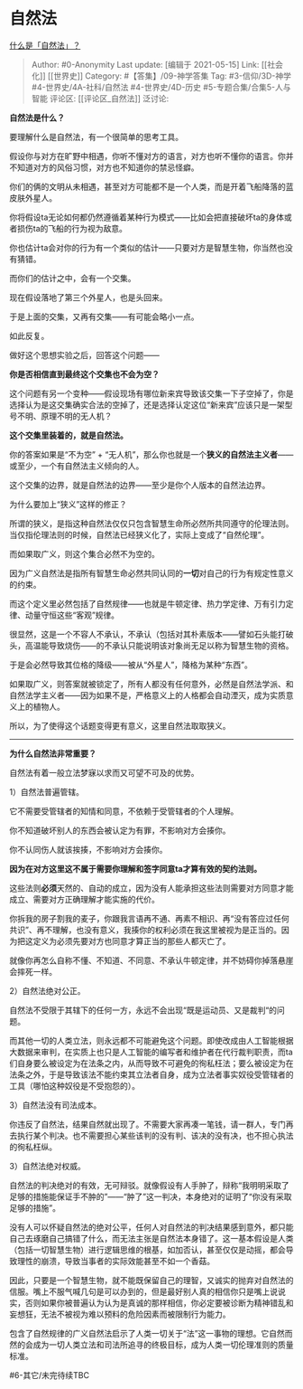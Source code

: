 # 自然法
[什么是「自然法」？](https://www.zhihu.com/question/304501224/answer/1780036431)

> Author: #0-Anonymity
> Last update: [编辑于 2021-05-15]
> Link: [[社会化]] [[世界史]]
> Category: #【答集】/09-神学答集
> Tag: #3-信仰/3D-神学 #4-世界史/4A-社科/自然法 #4-世界史/4D-历史 #5-专题合集/合集5-人与智能
> 评论区: [[评论区_自然法]]
> 泛讨论:

**自然法是什么？**

要理解什么是自然法，有一个很简单的思考工具。

假设你与对方在旷野中相遇，你听不懂对方的语言，对方也听不懂你的语言。你并不知道对方的风俗习惯，对方也不知道你的禁忌怪癖。

你们的俩的文明从未相遇，甚至对方可能都不是一个人类，而是开着飞船降落的蓝皮肤外星人。

你将假设ta无论如何都仍然遵循着某种行为模式——比如会把直接破坏ta的身体或者损伤ta的飞船的行为视为敌意。

你也估计ta会对你的行为有一个类似的估计——只要对方是智慧生物，你当然也没有猜错。

而你们的估计之中，会有一个交集。

现在假设落地了第三个外星人，也是头回来。

于是上面的交集，又再有交集——有可能会略小一点。

如此反复。

做好这个思想实验之后，回答这个问题——

**你是否相信直到最终这个交集也不会为空？**

这个问题有另一个变种——假设现场有哪位新来宾导致该交集一下子空掉了，你是选择认为是这交集确实合法的空掉了，还是选择认定这位“新来宾”应该只是一架型号不明、原理不明的无人机？

**这个交集里装着的，就是自然法。**

你的答案如果是“不为空” + “无人机”，那么你也就是一个**狭义的自然法主义者**——或至少，一个有自然法主义倾向的人。

这个交集的边界，就是自然法的边界——至少是你个人版本的自然法边界。

为什么要加上“狭义”这样的修正？

所谓的狭义，是指这种自然法仅仅只包含智慧生命所必然所共同遵守的伦理法则。当仅指伦理法则的时候，自然法已经狭义化了，实际上变成了“自然伦理”。

而如果取广义，则这个集合必然不为空的。

因为广义自然法是指所有智慧生命必然共同认同的**一切**对自己的行为有规定性意义的约束。

而这个定义里必然包括了自然规律——也就是牛顿定律、热力学定律、万有引力定律、动量守恒这些“客观”规律。

很显然，这是一个不容人不承认，不承认（包括对其朴素版本——譬如石头能打破头，高温能导致烧伤——的不承认只能说明该对象尚无足以称为智慧生物的资格。

于是会必然导致其位格的降级——被从“外星人”，降格为某种“东西”。

如果取广义，则答案就被锁定了，所有人都没有任何意外，必然是自然法学派、和自然法学主义者——因为如果不是，严格意义上的人格都会自动湮灭，成为实质意义上的植物人。

所以，为了使得这个话题变得更有意义，这里自然法取取狭义。

---

**为什么自然法非常重要？**

自然法有着一般立法梦寐以求而又可望不可及的优势。

1）自然法普遍管辖。

它不需要受管辖者的知情和同意，不依赖于受管辖者的个人理解。

你不知道破坏别人的东西会被认定为有罪，不影响对方会揍你。

你不认同伤人就该挨揍，不影响对方会揍你。

**因为在对方这里这不属于需要你理解和签字同意ta才算有效的契约法则。**

这些法则**必须**天然的、自动的成立，因为没有人能承担这些法则需要对方同意才能成立、需要对方正确理解才能实施的代价。

你拆我的房子割我的麦子，你跟我言语再不通、再素不相识、再“没有答应过任何共识”、再不理解，也没有意义，我揍你的权利必须在我这里被视为是正当的。因为把这定义为必须先要对方也同意才算正当的那些人都灭亡了。

就像你再怎么自称不懂、不知道、不同意、不承认牛顿定律，并不妨碍你掉落悬崖会摔死一样。

2）自然法绝对公正。

自然法不受限于其辖下的任何一方，永远不会出现“既是运动员、又是裁判“的问题。

而其他一切的人类立法，则永远都不可能避免这个问题。即使改成由人工智能根据大数据来审判，在实质上也只是人工智能的编写者和维护者在代行裁判职责，而ta们自身要么被设定为在法条之内，从而导致不可避免的徇私枉法；要么被设定为在法条之外，于是导致该法不能约束其立法者自身，成为立法者事实奴役受管辖者的工具（哪怕这种奴役是不受抱怨的）。

3）自然法没有司法成本。

你违反了自然法，结果自然就出现了。不需要大家再凑一笔钱，请一群人，专门再去执行某个判决。也不需要担心某些该判的没有判、该决的没有决，也不担心执法的徇私枉纵。

3）自然法绝对权威。

自然法的判决绝对的有效，无可辩驳。就像假设有人手肿了，辩称“我明明采取了足够的措施能保证手不肿的”——“肿了”这一判决，本身绝对的证明了“你没有采取足够的措施”。

没有人可以怀疑自然法的绝对公平，任何人对自然法的判决结果感到意外，都只能自己去琢磨自己搞错了什么，而无法主张是自然法本身错了。这一基本假设是人类（包括一切智慧生物）进行逻辑思维的根基，如加否认，甚至仅仅是动摇，都会导致理性的崩溃，导致当事者的实际效能甚至不如一个香菇。

因此，只要是一个智慧生物，就不能既保留自己的理智，又诚实的抛弃对自然法的信服。嘴上不服气喊几句是可以办到的，但是最好别人真的相信你只是嘴上说说实，否则如果你被普遍认为认为是真诚的那样相信，你必定要被诊断为精神错乱和妄想狂，无法不被视为难以预料的危险因素而被限制行为能力。

包含了自然规律的广义自然法启示了人类一切关于“法”这一事物的理想。它自然而然的会成为一切人类立法和司法所追寻的终极目标，成为人类一切伦理准则的质量标准。

#6-其它/未完待续TBC
